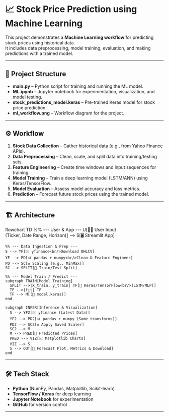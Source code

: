 # 📈 Stock Price Prediction using Machine Learning

This project demonstrates a **Machine Learning workflow** for predicting stock prices using historical data.  
It includes data preprocessing, model training, evaluation, and making predictions with a trained model.

---

## 🚀 Project Structure

- **main.py** – Python script for training and running the ML model.  
- **ML.ipynb** – Jupyter notebook for experimentation, visualization, and model testing.  
- **stock_predictions_model.keras** – Pre-trained Keras model for stock price prediction.  
- **ml_workflow.png** – Workflow diagram for the project.  

---

## ⚙️ Workflow

1. **Stock Data Collection** – Gather historical data (e.g., from Yahoo Finance APIs).  
2. **Data Preprocessing** – Clean, scale, and split data into training/testing sets.  
3. **Feature Engineering** – Create time windows and input sequences for training.  
4. **Model Training** – Train a deep learning model (LSTM/ANN) using Keras/TensorFlow.  
5. **Model Evaluation** – Assess model accuracy and loss metrics.  
6. **Prediction** – Forecast future stock prices using the trained model.  

---

## 🏗️ Architecture

flowchart TD
    %% --- User & App ---
    U[🧑‍💻 User Input<br/>(Ticker, Date Range, Horizon)] --> S[🖥️ Streamlit App]

    %% --- Data Ingestion & Prep ---
    S --> YF[💹 yfinance<br/>Download OHLCV]
    YF --> PD[📊 pandas + numpy<br/>Clean & Feature Engineer]
    PD --> SC[⚖️ Scaling (e.g., MinMax)]
    SC --> SPLIT[🧪 Train/Test Split]

    %% --- Model Train / Predict ---
    subgraph TRAIN[Model Training]
      SPLIT -->|X_train, y_train| TF[🤖 Keras/TensorFlow<br/>(LSTM/MLP)]
      TF -->|fit| TF
      TF --> M[(🧠 model.keras)]
    end

    subgraph INFER[Inference & Visualization]
      S --> YF2[💹 yfinance (Latest Data)]
      YF2 --> PD2[📊 pandas + numpy (Same transforms)]
      PD2 --> SC2[⚖️ Apply Saved Scaler]
      SC2 --> M
      M --> PRED[🔮 Predicted Prices]
      PRED --> VIZ[📈 Matplotlib Charts]
      VIZ --> S
      S --> OUT[📜 Forecast Plot, Metrics & Download]
    end

---

## 🛠️ Tech Stack

- **Python** (NumPy, Pandas, Matplotlib, Scikit-learn)  
- **TensorFlow / Keras** for deep learning  
- **Jupyter Notebook** for experimentation  
- **GitHub** for version control  

---

